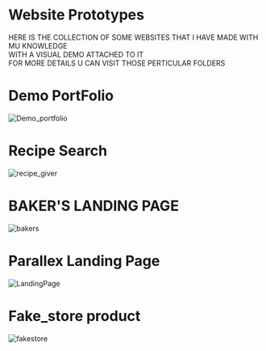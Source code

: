 # Website Prototypes

HERE IS THE COLLECTION OF SOME WEBSITES THAT I HAVE MADE WITH MU KNOWLEDGE <BR>
WITH A VISUAL DEMO ATTACHED TO IT <BR>
FOR MORE DETAILS U CAN VISIT THOSE PERTICULAR FOLDERS

# Demo PortFolio
  ![Demo_portfolio](https://user-images.githubusercontent.com/78648366/216824688-0a47e885-132a-41a1-9c83-edfdef5f299e.gif)


# Recipe Search
  ![recipe_giver](https://user-images.githubusercontent.com/78648366/216824697-4f321d06-3194-409c-bdbc-8cdee63f173b.gif)

  

# BAKER'S LANDING PAGE 
![bakers](https://user-images.githubusercontent.com/78648366/216812721-d276ead9-ee49-418b-a714-5c417adf1d7d.gif)

# Parallex Landing Page
![LandingPage](https://user-images.githubusercontent.com/78648366/216813175-9fc0776e-a62a-430e-9184-e127bf3feefa.gif)

# Fake_store product
![fakestore](https://user-images.githubusercontent.com/78648366/216813402-d79c4f35-acf9-41f2-a782-bb025448347a.gif)
